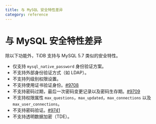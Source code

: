 ```yaml
---
title: 与 MySQL 安全特性差异
category: reference
---
```


# 与 MySQL 安全特性差异

除以下功能外，TiDB 支持与 MySQL 5.7 类似的安全特性。

- 仅支持 `mysql_native_password` 身份验证方案。
- 不支持外部身份验证方式（如 LDAP）。
- 不支持列级别权限设置。
- 不支持使用证书验证身份。[#9708](https://github.com/pingcap/tidb/issues/9708)
- 不支持密码过期，最后一次密码变更记录以及密码生存期。[#9709](https://github.com/pingcap/tidb/issues/9709)
- 不支持权限属性 `max_questions`，`max_updated`，`max_connections` 以及 `max_user_connections`。
- 不支持密码验证。[#9741](https://github.com/pingcap/tidb/issues/9741)
- 不支持透明数据加密（TDE）。